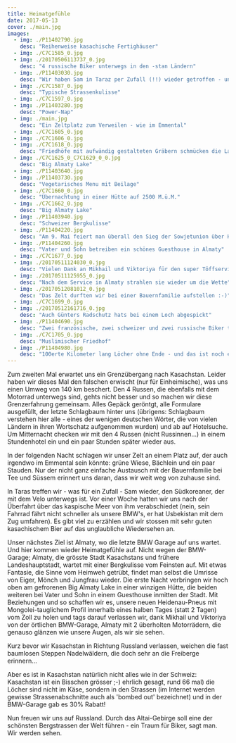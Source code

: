 ```yaml
---
title: Heimatgefühle
date: 2017-05-13
cover: ./main.jpg
images:
  - img: ./P11402790.jpg
    desc: "Reihenweise kasachische Fertighäuser"
  - img: ./C7C1585_0.jpg
  - img: ./20170506113737_0.jpg
    desc: "4 russische Biker unterwegs in den -stan Ländern"
  - img: ./P11403030.jpg
    desc: "Wir haben Sam in Taraz per Zufall (!!) wieder getroffen - unglaublich!"
  - img: ./C7C1587_0.jpg
    desc: "Typische Strassenkulisse"
  - img: ./C7C1597_0.jpg
  - img: ./P11403280.jpg
    desc: "Power-Nap"
  - img: ./main.jpg
    desc: "Ein Zeltplatz zum Verweilen - wie im Emmental"
  - img: ./C7C1605_0.jpg
  - img: ./C7C1606_0.jpg
  - img: ./C7C1618_0.jpg
    desc: "Friedhöfe mit aufwändig gestalteten Gräbern schmücken die Landschaft"
  - img: ./C7C1625_0_C7C1629_0_0.jpg
    desc: "Big Almaty Lake"
  - img: ./P11403640.jpg
  - img: ./P11403730.jpg
    desc: "Vegetarisches Menu mit Beilage"
  - img: ./C7C1660_0.jpg
    desc: "Übernachtung in einer Hütte auf 2500 M.ü.M."
  - img: ./C7C1662_0.jpg
    desc: "Big Almaty Lake"
  - img: ./P11403940.jpg
    desc: "Schweizer Bergkulisse"
  - img: ./P11404220.jpg
    desc: "Am 9. Mai feiert man überall den Sieg der Sowjetunion über Hitlerdeutschland - hier an einem Denkmal"
  - img: ./P11404260.jpg
    desc: "Vater und Sohn betreiben ein schönes Guesthouse in Almaty"
  - img: ./C7C1677_0.jpg
  - img: ./20170511124030_0.jpg
    desc: "Vielen Dank an Mikhail und Viktoriya für den super Töffservice!"
  - img: ./20170511125955_0.jpg
    desc: "Nach dem Service in Almaty strahlen sie wieder um die Wette"
  - img: ./20170512081012_0.jpg
    desc: "Das Zelt durften wir bei einer Bauernfamilie aufstellen :-)"
  - img: ./C7C1699_0.jpg
  - img: ./20170512161716_0.jpg
    desc: "Auch Günters Radschutz hats bei einem Loch abgespickt"
  - img: ./P11404690.jpg
    desc: "Zwei französische, zwei schweizer und zwei russische Biker treffen sich bei einer Panne"
  - img: ./C7C1705_0.jpg
    desc: "Muslimischer Friedhof"
  - img: ./P11404980.jpg
    desc: "100erte Kilometer lang Löcher ohne Ende - und das ist noch eine harmlose Stelle"
---
```


Zum zweiten Mal erwartet uns ein Grenzübergang nach Kasachstan. Leider haben wir dieses Mal den falschen erwischt (nur für Einheimische), was uns einen Umweg von 140 km beschert. Den 4 Russen, die ebenfalls mit dem Motorrad unterwegs sind, gehts nicht besser und so machen wir diese Grenzerfahrung gemeinsam. Alles Gepäck geröntgt, alle Formulare ausgefüllt, der letzte Schlagbaum hinter uns (übrigens: Schlagbaum verstehen hier alle - eines der wenigen deutschen Wörter, die von vielen Ländern in ihren Wortschatz aufgenommen wurden) und ab auf Hotelsuche. Um Mitternacht checken wir mit den 4 Russen (nicht Russinnen...) in einem Stundenhotel ein und ein paar Stunden später wieder aus.

In der folgenden Nacht schlagen wir unser Zelt an einem Platz auf, der auch irgendwo im Emmental sein könnte: grüne Wiese, Bächlein und ein paar Stauden. Nur der nicht ganz einfache Austausch mit der Bauernfamilie bei Tee und Süssem erinnert uns daran, dass wir weit weg von zuhause sind.

In Taras treffen wir - was für ein Zufall - Sam wieder, den Südkoreaner, der mit dem Velo unterwegs ist. Vor einer Woche hatten wir uns nach der Überfahrt über das kaspische Meer von ihm verabschiedet (nein, sein Fahrrad fährt nicht schneller als unsere BMW's, er hat Usbekistan mit dem Zug umfahren). Es gibt viel zu erzählen und wir stossen mit sehr guten kasachischem Bier auf das unglaubliche Wiedersehen an.

Unser nächstes Ziel ist Almaty, wo die letzte BMW Garage auf uns wartet. Und hier kommen wieder Heimatgefühle auf. Nicht wegen der BMW-Garage; Almaty, die grösste Stadt Kasachstans und frühere Landeshauptstadt, wartet mit einer Bergkulisse vom Feinsten auf. Mit etwas Fantasie, die Sinne vom Heimweh getrübt, findet man selbst die Umrisse von Eiger, Mönch und Jungfrau wieder. Die erste Nacht verbringen wir hoch oben am gefrorenen Big Almaty Lake in einer winzigen Hütte, die beiden weiteren bei Vater und Sohn in einem Guesthouse inmitten der Stadt. Mit Beziehungen und so schaffen wir es, unsere neuen Heidenau-Pneus mit Mongolei-tauglichem Profil innerhalb eines halben Tages (statt 2 Tagen) vom Zoll zu holen und tags darauf verlassen wir, dank Mikhail und Viktoriya von der örtlichen BMW-Garage, Almaty mit 2 überholten Motorrädern, die genauso glänzen wie unsere Augen, als wir sie sehen.

Kurz bevor wir Kasachstan in Richtung Russland verlassen, weichen die fast baumlosen Steppen Nadelwäldern, die doch sehr an die Freiberge erinnern...

Aber es ist in Kasachstan natürlich nicht alles wie in der Schweiz: Kasachstan ist ein Bisschen grösser ;-) ehrlich gesagt, rund 66 mal) die Löcher sind nicht im Käse, sondern in den Strassen (im Internet werden gewisse Strassenabschnitte auch als 'bombed out' bezeichnet) und in der BMW-Garage gab es 30% Rabatt!

Nun freuen wir uns auf Russland. Durch das Altai-Gebirge soll eine der schönsten Bergstrassen der Welt führen - ein Traum für Biker, sagt man. Wir werden sehen.